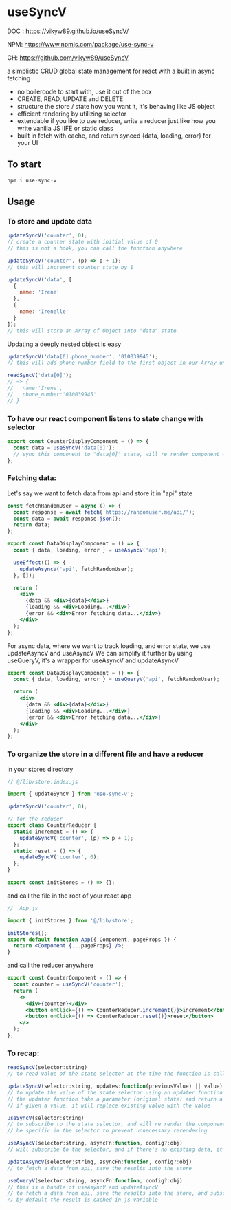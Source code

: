 # useSyncV

DOC : https://vikyw89.github.io/useSyncV/

NPM: https://www.npmjs.com/package/use-sync-v

GH: https://github.com/vikyw89/useSyncV

a simplistic CRUD global state management for react with a built in async fetching

- no boilercode to start with, use it out of the box
- CREATE, READ, UPDATE and DELETE
- structure the store / state how you want it, it's behaving like JS object
- efficient rendering by utilizing selector
- extendable if you like to use reducer, write a reducer just like how you write vanilla JS IIFE or static class
- built in fetch with cache, and return synced \{data, loading, error\} for your UI

## To start

```jsx
npm i use-sync-v
```

## Usage

### To store and update data

```jsx
updateSyncV('counter', 0);
// create a counter state with initial value of 0
// this is not a hook, you can call the function anywhere

updateSyncV('counter', (p) => p + 1);
// this will increment counter state by 1

updateSyncV('data', [
  {
    name: 'Irene'
  },
  {
    name: 'Irenelle'
  }
]);
// this will store an Array of Object into "data" state
```

Updating a deeply nested object is easy

```jsx
updateSyncV('data[0].phone_number', '010039945');
// this will add phone number field to the first object in our Array under the name Irene

readSyncV('data[0]');
// => {
//   name:'Irene',
//   phone_number:'010039945'
// }
```

### To have our react component listens to state change with selector

```jsx
export const CounterDisplayComponent = () => {
  const data = useSyncV('data[0]');
  // sync this component to "data[0]" state, will re render component whenever the value of "data[0]" state changes
};
```

### Fetching data:

Let's say we want to fetch data from api and store it in "api" state

```jsx
const fetchRandomUser = async () => {
  const response = await fetch('https://randomuser.me/api/');
  const data = await response.json();
  return data;
};

export const DataDisplayComponent = () => {
  const { data, loading, error } = useAsyncV('api');

  useEffect(() => {
    updateAsyncV('api', fetchRandomUser);
  }, []);

  return (
    <div>
      {data && <div>{data}</div>}
      {loading && <div>Loading...</div>}
      {error && <div>Error fetching data...</div>}
    </div>
  );
};
```

For async data, where we want to track loading, and error state, we use updateAsyncV and useAsyncV
We can simplify it further by using useQueryV, it's a wrapper for useAsyncV and updateAsyncV

```jsx
export const DataDisplayComponent = () => {
  const { data, loading, error } = useQueryV('api', fetchRandomUser);

  return (
    <div>
      {data && <div>{data}</div>}
      {loading && <div>Loading...</div>}
      {error && <div>Error fetching data...</div>}
    </div>
  );
};
```

### To organize the store in a different file and have a reducer

in your stores directory

```jsx
// @/lib/store.index.js

import { updateSyncV } from 'use-sync-v';

updateSyncV('counter', 0);

// for the reducer
export class CounterReducer {
  static increment = () => {
    updateSyncV('counter', (p) => p + 1);
  };
  static reset = () => {
    updateSyncV('counter', 0);
  };
}

export const initStores = () => {};
```

and call the file in the root of your react app

```jsx
// _App.js

import { initStores } from '@/lib/store';

initStores();
export default function App({ Component, pageProps }) {
  return <Component {...pageProps} />;
}
```

and call the reducer anywhere

```jsx
export const CounterComponent = () => {
  const counter = useSyncV('counter');
  return (
    <>
      <div>{counter}</div>
      <button onClick={() => CounterReducer.increment()}>increment</button>
      <button onClick={() => CounterReducer.reset()}>reset</button>
    </>
  );
};
```

### To recap:

```jsx
readSyncV(selector:string)
// to read value of the state selector at the time the function is called

updateSyncV(selector:string, updates:function(previousValue) || value)
// to update the value of the state selector using an updater function or a value
// the updater function take a parameter (original state) and return a value (updated state)
// if given a value, it will replace existing value with the value

useSyncV(selector:string)
// to subscribe to the state selector, and will re render the component whenever the value change
// be specific in the selector to prevent unnecessary rerendering

useAsyncV(selector:string, asyncFn:function, config?:obj)
// will subscribe to the selector, and if there's no existing data, it will prepopulate it with {loading, data, error} initial state

updateAsyncV(selector:string, asyncFn:function, config?:obj)
// to fetch a data from api, save the results into the store

useQueryV(selector:string, asyncFn:function, config?:obj)
// this is a bundle of useAsyncV and updateAsyncV
// to fetch a data from api, save the results into the store, and subscribe to it
// by default the result is cached in js variable
```
